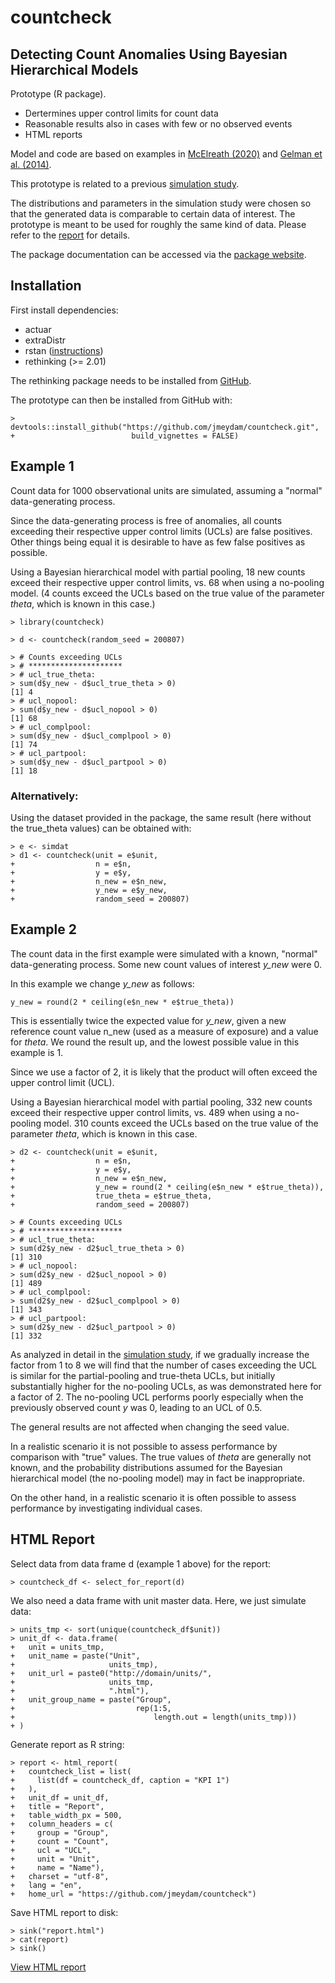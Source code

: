 # countcheck

## Detecting Count Anomalies Using Bayesian Hierarchical Models

Prototype (R package).

* Dertermines upper control limits for count data
* Reasonable results also in cases with few or no observed events
* HTML reports

Model and code are based on examples in 
[McElreath (2020)](https://xcelab.net/rm/statistical-rethinking/) and
[Gelman et al. (2014)](https://www.stat.columbia.edu/~gelman/book/).

This prototype is related to a previous 
[simulation study](https://jmeydam.github.io/count-anomalies/simulation_study.html).

The distributions and parameters in the simulation study were chosen
so that the generated data is comparable to certain data of interest.
The prototype is meant to be used for roughly the same kind of data. 
Please refer to the
[report](https://jmeydam.github.io/count-anomalies/simulation_study.html) 
for details.

The package documentation can be accessed via the 
[package website](https://jmeydam.github.io/countcheck/).

## Installation

First install dependencies:

* actuar
* extraDistr
* rstan ([instructions](https://github.com/stan-dev/rstan/wiki/RStan-Getting-Started))
* rethinking (>= 2.01)

The rethinking package needs to be installed from 
[GitHub](https://github.com/rmcelreath/rethinking).

The prototype can then be installed from GitHub with:
```
> devtools::install_github("https://github.com/jmeydam/countcheck.git", 
+                          build_vignettes = FALSE)
```

## Example 1

Count data for 1000 observational units are simulated, assuming a "normal"
data-generating process.

Since the data-generating process is free of anomalies, all counts exceeding 
their respective upper control limits (UCLs) are false positives. Other things 
being equal it is desirable to have as few false positives as possible.

Using a Bayesian hierarchical model with partial pooling, 18 new counts exceed
their respective upper control limits, vs. 68 when using a no-pooling 
model. (4 counts exceed the UCLs based on the true value of the parameter 
_theta_, which is known in this case.)

```
> library(countcheck)

> d <- countcheck(random_seed = 200807)

> # Counts exceeding UCLs
> # *********************
> # ucl_true_theta:
> sum(d$y_new - d$ucl_true_theta > 0)
[1] 4
> # ucl_nopool:
> sum(d$y_new - d$ucl_nopool > 0)
[1] 68
> # ucl_complpool:
> sum(d$y_new - d$ucl_complpool > 0)
[1] 74
> # ucl_partpool:
> sum(d$y_new - d$ucl_partpool > 0)
[1] 18
```

### Alternatively:

Using the dataset provided in the package, the same result (here without the 
true_theta values) can be obtained with:

```
> e <- simdat
> d1 <- countcheck(unit = e$unit,
+                  n = e$n,
+                  y = e$y,
+                  n_new = e$n_new,
+                  y_new = e$y_new,
+                  random_seed = 200807)
```

## Example 2

The count data in the first example were simulated with a known, "normal"
data-generating process. Some new count values of interest _y_new_ were 0.

In this example we change _y_new_ as follows:

`y_new = round(2 * ceiling(e$n_new * e$true_theta))`

This is essentially twice the expected value for _y_new_, given a new 
reference count value n_new (used as a measure of exposure) and a value 
for _theta_. We round the result up, and the lowest possible value in 
this example is 1.

Since we use a factor of 2, it is likely that the product will often
exceed the upper control limit (UCL).

Using a Bayesian hierarchical model with partial pooling, 332 new counts exceed
their respective upper control limits, vs. 489 when using a no-pooling 
model. 310 counts exceed the UCLs based on the true value of the parameter 
_theta_, which is known in this case.

```
> d2 <- countcheck(unit = e$unit,
+                  n = e$n,
+                  y = e$y,
+                  n_new = e$n_new,
+                  y_new = round(2 * ceiling(e$n_new * e$true_theta)),
+                  true_theta = e$true_theta,
+                  random_seed = 200807)

> # Counts exceeding UCLs
> # *********************
> # ucl_true_theta:
> sum(d2$y_new - d2$ucl_true_theta > 0)
[1] 310
> # ucl_nopool:
> sum(d2$y_new - d2$ucl_nopool > 0)
[1] 489
> # ucl_complpool:
> sum(d2$y_new - d2$ucl_complpool > 0)
[1] 343
> # ucl_partpool:
> sum(d2$y_new - d2$ucl_partpool > 0)
[1] 332
```

As analyzed in detail in the
[simulation study](https://jmeydam.github.io/count-anomalies/simulation_study.html),
if we gradually increase the factor from 1 to 8 we will find that the number
of cases exceeding the UCL is similar for the partial-pooling and true-theta 
UCLs, but initially substantially higher for the no-pooling UCLs, as was 
demonstrated here for a factor of 2. The no-pooling UCL performs poorly 
especially when the previously observed count _y_ was 0, leading to an UCL
of 0.5.

The general results are not affected when changing the seed value.

In a realistic scenario it is not possible to assess performance by
comparison with "true" values. The true values of _theta_ are generally 
not known, and the probability distributions assumed for the Bayesian 
hierarchical model (the no-pooling model) may in fact be inappropriate.

On the other hand, in a realistic scenario it is often possible to assess 
performance by investigating individual cases.

## HTML Report

Select data from data frame d (example 1 above) for the report:

```
> countcheck_df <- select_for_report(d)
```

We also need a data frame with unit master data.
Here, we just simulate data:

```
> units_tmp <- sort(unique(countcheck_df$unit))
> unit_df <- data.frame(
+   unit = units_tmp,
+   unit_name = paste("Unit",
+                     units_tmp),
+   unit_url = paste0("http://domain/units/",
+                     units_tmp,
+                     ".html"),
+   unit_group_name = paste("Group",
+                           rep(1:5,
+                               length.out = length(units_tmp)))
+ )
```

Generate report as R string:

```
> report <- html_report(
+   countcheck_list = list(
+     list(df = countcheck_df, caption = "KPI 1")
+   ),
+   unit_df = unit_df,
+   title = "Report",
+   table_width_px = 500,
+   column_headers = c(
+     group = "Group",
+     count = "Count",
+     ucl = "UCL",
+     unit = "Unit",
+     name = "Name"),
+   charset = "utf-8",
+   lang = "en",
+   home_url = "https://github.com/jmeydam/countcheck")
```

Save HTML report to disk:

```
> sink("report.html")
> cat(report)
> sink()
```

[View HTML report](https://jmeydam.github.io/countcheck/report.html)

<br/>
